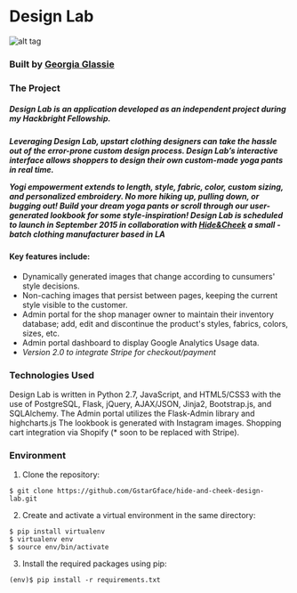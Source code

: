 Design Lab
========
![alt tag](https://raw.github.com/GstarGface/hide-and-cheek-design-lab/master/static/images/screenshot.png)
<h3>Built by <a href="https://www.linkedin.com/in/georgiaglassie">Georgia Glassie</a></h3>
<h3><strong>The Project</strong></h3>
<h5>Design Lab is an application developed as an independent project during my Hackbright Fellowship. </h5> 
<h5>Leveraging Design Lab, upstart clothing designers can take the hassle out of the error-prone custom design process. Design Lab’s interactive interface allows shoppers to design their own custom-made yoga pants in real time.  

Yogi empowerment extends to length, style, fabric, color, custom sizing, and personalized embroidery. No more hiking up, pulling down, or bugging out! Build your dream yoga pants or scroll through our user-generated lookbook for some style-inspiration! 
Design Lab is scheduled to launch in September 2015 in collaboration with <a href="www.hide-cheek.com">Hide&Cheek</a> a small -batch clothing manufacturer based in LA </h5>
<h4> Key features include:</h4>
<ul>
  <li>Dynamically generated images that change according to cunsumers' style decisions.</li>
  <li>Non-caching images that persist between pages, keeping the current style visible to the customer.</li>
  <li>Admin portal for the shop manager owner to maintain their inventory database; add, edit and discontinue the product's styles, fabrics, colors, sizes, etc. </li>
  <li>Admin portal dashboard  to display Google Analytics Usage data.</li>
  <li><i>Version 2.0 to integrate Stripe for checkout/payment</i></li>
</ul>

<h3><strong>Technologies Used</strong></h3>
Design Lab is written in Python 2.7, JavaScript, and HTML5/CSS3 with the use of PostgreSQL, Flask, jQuery, AJAX/JSON, Jinja2, Bootstrap.js, and SQLAlchemy. The Admin portal utilizes the Flask-Admin library and highcharts.js The lookbook is generated with Instagram images. Shopping cart integration via Shopify (* soon to be replaced with Stripe). 

<h3><strong>Environment</strong></h3>

1) Clone the repository:

<pre><code>$ git clone https://github.com/GstarGface/hide-and-cheek-design-lab.git</code></pre>

2) Create and activate a virtual environment in the same directory: 

<pre><code>$ pip install virtualenv
$ virtualenv env
$ source env/bin/activate 
</code></pre>

3) Install the required packages using pip:

<pre><code>(env)$ pip install -r requirements.txt
</code></pre>

